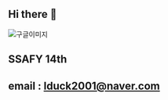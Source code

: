 ## Hi there 👋
![구글이미지](https://m.health.chosun.com/site/data/img_dir/2023/07/17/2023071701753_0.jpg)


## SSAFY 14th
## email : lduck2001@naver.com




